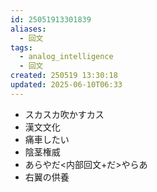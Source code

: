 ```yaml
---
id: 25051913301839
aliases:
  - 回文
tags:
  - analog_intelligence
  - 回文
created: 250519 13:30:18
updated: 2025-06-10T06:33
---
```

- スカスカ吹かすカス
- 漢文文化
- 痛車したい
- 陰茎権威
- あらやだ<内部回文+だ>やらあ
- 右翼の供養